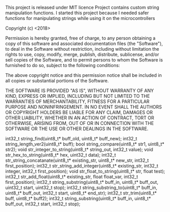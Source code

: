 This project is released under MIT licence
Project contains custom string manipulation functions.
I started this project because I needed safer functions for manipulating strings while using it on the microcontrollers

Copyright (c) <2018> <Josko Radic>

Permission is hereby granted, free of charge, to any person obtaining a copy of this software and associated documentation files (the "Software"), to deal in the Software without restriction, including without limitation the rights to use, copy, modify, merge, publish, distribute, sublicense, and/or sell copies of the Software, and to permit persons to whom the Software is furnished to do so, subject to the following conditions:

The above copyright notice and this permission notice shall be included in all copies or substantial portions of the Software.

THE SOFTWARE IS PROVIDED "AS IS", WITHOUT WARRANTY OF ANY KIND, EXPRESS OR IMPLIED, INCLUDING BUT NOT LIMITED TO THE WARRANTIES OF MERCHANTABILITY, FITNESS FOR A PARTICULAR PURPOSE AND NONINFRINGEMENT. IN NO EVENT SHALL THE AUTHORS OR COPYRIGHT HOLDERS BE LIABLE FOR ANY CLAIM, DAMAGES OR OTHER LIABILITY, WHETHER IN AN ACTION OF CONTRACT, TORT OR OTHERWISE, ARISING FROM, OUT OF OR IN CONNECTION WITH THE SOFTWARE OR THE USE OR OTHER DEALINGS IN THE SOFTWARE.


int32_t string_find(uint8_t* buff_old, uint8_t* buff_new);
int32_t string_length_ver2(uint8_t* buff);
bool string_compare(uint8_t* str1, uint8_t* str2);
void str_integer_to_string(uint8_t* string_out, int32_t value);
void str_hex_to_string(uint8_t* hex, uint32_t data);
int32_t str_string_concatanate(uint8_t* existing_str, uint8_t* new_str, int32_t first_position);
int32_t str_string_add_integer(uint8_t* existing_str, int32_t integer, int32_t first_position);
void str_float_to_string(uint8_t* str, float test);
int32_t str_add_float(uint8_t* existing_str, float float_var, int32_t first_position);
int32_t string_substring(uint8_t* buff_in, uint8_t* buff_out, uint32_t start, uint32_t stop);
int32_t string_substring_to(uint8_t* buff_in, uint8_t* buff_out, int32_t start, uint8_t* end_str);
int32_t str_trim(uint8_t* buff, uint8_t* buff2);
int32_t string_substring(uint8_t* buff_in, uint8_t* buff_out, int32_t start, int32_t stop);
